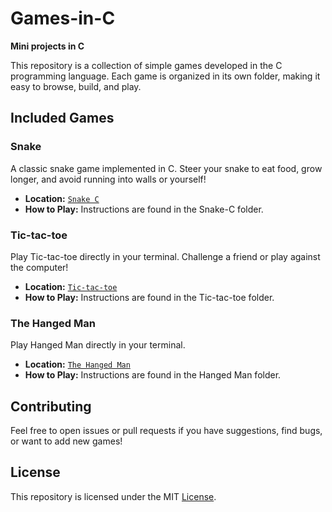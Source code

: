 # Games-in-C

**Mini projects in C**

This repository is a collection of simple games developed in the C programming language. Each game is organized in its own folder, making it easy to browse, build, and play.

## Included Games
### Snake
A classic snake game implemented in C. Steer your snake to eat food, grow longer, and avoid running into walls or yourself!

- **Location:** [`Snake C`](./Snake-C/)
- **How to Play:** Instructions are found in the Snake-C folder.

### Tic-tac-toe
Play Tic-tac-toe directly in your terminal. Challenge a friend or play against the computer!

- **Location:** [`Tic-tac-toe`](./Tic-tac-toe/)
- **How to Play:** Instructions are found in the Tic-tac-toe folder.

### The Hanged Man
Play Hanged Man directly in your terminal.

- **Location:** [`The Hanged Man`](./The-Hanged-Man/)
- **How to Play:** Instructions are found in the Hanged Man folder.

## Contributing

Feel free to open issues or pull requests if you have suggestions, find bugs, or want to add new games!

## License

This repository is licensed under the MIT [License](LICENSE).
